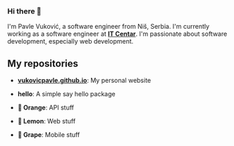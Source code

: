 ### Hi there 👋

I'm Pavle Vuković, a software engineer from Niš, Serbia. I'm currently working as a software engineer at [**IT Centar**](https://www.itcentar.rs/). I'm passionate about software development, especially web development.

## My repositories

- [**vukovicpavle.github.io**](vukovicpavle.github.io): My personal website

- **hello**: A simple say hello package

- **🍊 Orange**: API stuff

- **🍋 Lemon**: Web stuff

- **🍇 Grape**: Mobile stuff
